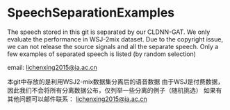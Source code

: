 # SpeechSeparationExamples

The speech stored in this git is separated by our CLDNN-GAT. 
We only evaluate the performance in WSJ-2mix dataset.
Due to the copyright issue, we can not release the source signals and all the separate speech. Only a few examples of separated speech is listed (by random selection)

email:
lichenxing2015@ia.ac.cn

本git中存放的是利用WSJ2-mix数据集分离后的语音数据
由于WSJ是付费数据，因此我们不会将所有分离数据公布，仅列举一些分离的例子（随机挑选）
如果有其他问题可以邮件联系：
lichenxing2015@ia.ac.cn
